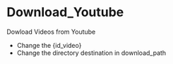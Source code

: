 # Download_Youtube
Dowload Videos from Youtube

- Change the {id_video}
- Change the directory destination in download_path
